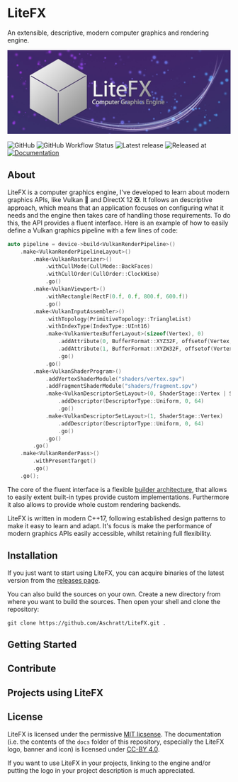 # LiteFX

An extensible, descriptive, modern computer graphics and rendering engine.

<p align="center">
  <img src="/docs/img/banner_m.jpg">
</p>

![GitHub](https://img.shields.io/github/license/aschratt/litefx.svg) ![GitHub Workflow Status](https://img.shields.io/github/workflow/status/aschratt/litefx/release?label=Build) ![Latest release](https://img.shields.io/github/release/aschratt/litefx.svg) ![Released at](https://img.shields.io/github/release-date/aschratt/litefx.svg) [![Documentation](https://img.shields.io/badge/docs-gh--pages-70dcf4.svg)](https://litefx.github.io/docs/#/)

## About

LiteFX is a computer graphics engine, I've developed to learn about modern graphics APIs, like Vulkan 🌋 and DirectX 12 ❎. It follows an descriptive approach, which means that an application focuses on configuring what it needs and the engine then takes care of handling those requirements. To do this, the API provides a fluent interface. Here is an example of how to easily define a Vulkan graphics pipeline with a few lines of code:

```cxx
auto pipeline = device->build<VulkanRenderPipeline>()
    .make<VulkanRenderPipelineLayout>()
        .make<VulkanRasterizer>()
            .withCullMode(CullMode::BackFaces)
            .withCullOrder(CullOrder::ClockWise)
            .go()
        .make<VulkanViewport>()
            .withRectangle(RectF(0.f, 0.f, 800.f, 600.f))
            .go()
        .make<VulkanInputAssembler>()
            .withTopology(PrimitiveTopology::TriangleList)
            .withIndexType(IndexType::UInt16)
            .make<VulkanVertexBufferLayout>(sizeof(Vertex), 0)
                .addAttribute(0, BufferFormat::XYZ32F, offsetof(Vertex, Position))
                .addAttribute(1, BufferFormat::XYZW32F, offsetof(Vertex, Color))
                .go()
            .go()
        .make<VulkanShaderProgram>()
            .addVertexShaderModule("shaders/vertex.spv")
            .addFragmentShaderModule("shaders/fragment.spv")
            .make<VulkanDescriptorSetLayout>(0, ShaderStage::Vertex | ShaderStage::Fragment)
                .addDescriptor(DescriptorType::Uniform, 0, 64)
                .go()
            .make<VulkanDescriptorSetLayout>(1, ShaderStage::Vertex)
                .addDescriptor(DescriptorType::Uniform, 0, 64)
                .go()
            .go()
        .go()
    .make<VulkanRenderPass>()
        .withPresentTarget()
        .go()
    .go();
```

The core of the fluent interface is a flexible [builder architecture](https://github.com/Aschratt/LiteFX/wiki/builder-guide), that allows to easily extent built-in types provide custom implementations. Furthermore it also allows to provide whole custom rendering backends.

LiteFX is written in modern C++17, following established design patterns to make it easy to learn and adapt. It's focus is make the performance of modern graphics APIs easily accessible, whilst retaining full flexibility.

## Installation

If you just want to start using LiteFX, you can acquire binaries of the latest version from the [releases page](./releases/).

You can also build the sources on your own. Create a new directory from where you want to build the sources. Then open your shell and clone the repository:

    git clone https://github.com/Aschratt/LiteFX.git .

<!-- TODO: CMake & Build -->

## Getting Started

<!-- TODO: Samples and Wiki tutorials -->

## Contribute

<!-- TODO: bug reports, suggestions, pull requests -->

## Projects using LiteFX

<!-- Currently none, lol -->

## License

LiteFX is licensed under the permissive [MIT licsense](./LICENSE). The documentation (i.e. the contents of the `docs` folder of this repository, especially the LiteFX logo, banner and icon) is licensed under [CC-BY 4.0](https://creativecommons.org/licenses/by/4.0/).

If you want to use LiteFX in your projects, linking to the engine and/or putting the logo in your project description is much appreciated.
